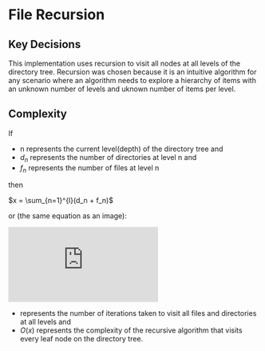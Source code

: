 # File Recursion

## Key Decisions

This implementation uses recursion to visit all nodes at all levels of the directory tree. Recursion was chosen because it is an intuitive algorithm for any scenario where an algorithm needs to explore a hierarchy of items with an unknown number of levels and uknown number of items per level.

## Complexity

If

- n represents the current level(depth) of the directory tree and
- $d_n$ represents the number of directories at level n and
- $f_n$ represents the number of files at level n

then

$x = \sum_{n=1}^{l}(d_n + f_n)$

or (the same equation as an image):

![](https://latex.codecogs.com/svg.latex?x%20%3D%20%5Csum_%7Bn%3D1%7D%5E%7Bl%7D%28d_n%20%2B%20f_n%29)

- represents the number of iterations taken to visit all files and directories at all levels and
- $O(x)$ represents the complexity of the recursive algorithm that visits every leaf node on the directory tree.
